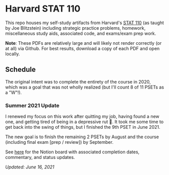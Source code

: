 # Harvard STAT 110

This repo houses my self-study artifacts from Harvard's [STAT 110](https://projects.iq.harvard.edu/stat110/home) (as taught by Joe Blitzstein) including strategic practice problems, homework, miscellaneous study aids, associated code, and exams/exam prep work.

**Note**: These PDFs are relatively large and will likely not render correctly (or at all) via Github. For best results, download a copy of each PDF and open locally.

## Schedule

The original intent was to complete the entirety of the course in 2020, which was a goal that was not wholly realized (but I'll count 8 of 11 PSETs as a "W"!).

### Summer 2021 Update 

I renewed my focus on this work after quitting my job, having found a new one, and getting tired of being in a depressive rut 🥲. It took me some time to get back into the swing of things, but I finished the 9th PSET in June 2021.

The new goal is to finish the remaining 2 PSETs by August and the course (including final exam \[prep / review\]) by September.

See [here](https://www.notion.so/rdayabhai/a4d2479de42246208f15052fcc769f82?v=0311b0815fc04ee9ac8e284428ff16bc) for the Notion board with associated completion dates, commentary, and status updates.

_Updated: June 16, 2021_

